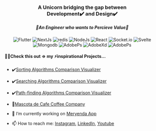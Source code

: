 <h3 align="center">
  A Unicorn bridging the gap between <br/> Development✔️ and Design✔️
</h3>

<h5 align="center">
🌟An Engineer who wants to Percieve Value🌟
</h5>

<div align="center">
  
![Flutter](https://img.shields.io/badge/Flutter-02569B?style=for-the-badge&logo=flutter&logoColor=white)
![NextJs](https://img.shields.io/badge/next.js-000000?style=for-the-badge&logo=nextdotjs&logoColor=white)
![redis](https://img.shields.io/badge/redis-CC0000.svg?&style=for-the-badge&logo=redis&logoColor=white)
![NodeJs](https://img.shields.io/badge/Node.js-339933?style=for-the-badge&logo=nodedotjs&logoColor=white)
![React](https://img.shields.io/badge/React-20232A?style=for-the-badge&logo=react&logoColor=61DAFB)
![Socket.io](https://img.shields.io/badge/Socket.io-010101?&style=for-the-badge&logo=Socket.io&logoColor=white)
![Svelte](https://img.shields.io/badge/Svelte-4A4A55?style=for-the-badge&logo=svelte&logoColor=FF3E00)
![Mongodb](https://img.shields.io/badge/MongoDB-4EA94B?style=for-the-badge&logo=mongodb&logoColor=white)
![AdobePs](https://img.shields.io/badge/MySQL-005C84?style=for-the-badge&logo=mysql&logoColor=white)
![AdobeXd](https://img.shields.io/badge/Adobe%20XD-470137?style=for-the-badge&logo=Adobe%20XD&logoColor=#FF61F6)
![AdobePs](https://img.shields.io/badge/Adobe%20Photoshop-31A8FF?style=for-the-badge&logo=Adobe%20Photoshop&logoColor=black)
  
 </div>


#### 🧑‍💻Check this out => my ⚡inspirational Projects...

- ✔️[Sorting Algorithms Comparison Visualizer](https://ees-visualizer.netlify.app/sorting)
- ✔️[Searching Algorithms Comparison Visualizer](https://ees-visualizer.netlify.app/searching)
- ✔️[Path-finding Algorithms Comparison Visualizer](https://ees-visualizer.netlify.app/path-finding)
- 🍵[Mascota de Cafe Coffee Company](https://mascotadecafe.vercel.app)

- 🔭 I’m currently working on [Meryenda App](https://github.com/EricEchemane/Meryenda-PH)
- 📫 How to reach me: [Instagram](https://www.instagram.com/ericechemane/), [LinkedIn](https://www.linkedin.com/in/eric-echemane-2a3543229/), [Youtube](https://www.youtube.com/channel/UCEjAjj6pswmd04eHhsqOZmw)
